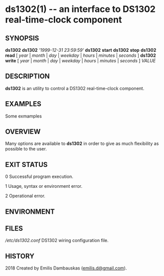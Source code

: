 # ds1302(1) -- an interface to DS1302 real-time-clock component

## SYNOPSIS

**ds1302**
**ds1302** _'1999-12-31 23:59:59'_
**ds1302** **start**
**ds1302** **stop**
**ds1302** **read** [ _year_ | _month_ | _day_ | _weekday_ | _hours_ | _minutes_ | _seconds_ ]
**ds1302** **write** [ _year_ | _month_ | _day_ | _weekday_ | _hours_ | _minutes_ | _seconds_ ] _VALUE_

## DESCRIPTION

**ds1302** is an utility to control a DS1302 real-time-clock component.  

## EXAMPLES

Some exmamples

## OVERVIEW

Many options are available to **ds1302** in order to give as much flexibility as possible to the user.

## EXIT STATUS

0   Successful program execution.

1   Usage, syntax or environment error.

2   Operational error.

## ENVIRONMENT

## FILES

_/etc/ds1302.conf_
DS1302 wiring configuration file.

## HISTORY

2018 Created by Emilis Dambauskas (emilis.d@gmail.com).
